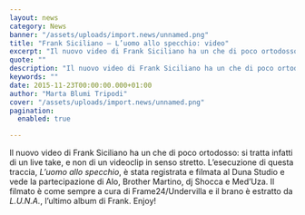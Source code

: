 ```yaml
---
layout: news
category: News
banner: "/assets/uploads/import.news/unnamed.png"
title: "Frank Siciliano – L’uomo allo specchio: video"
excerpt: "Il nuovo video di Frank Siciliano ha un che di poco ortodosso: si tratta infatti di un live take, e non di un videoclip in senso stretto. L’esecuzione di questa traccia, L’uomo allo specchio, è stata registrata e filmata al Duna Studio e vede la partecipazione di Alo, Brother Martino, dj Shocca e Med’Uza. Il [&hellip"
quote: ""
description: "Il nuovo video di Frank Siciliano ha un che di poco ortodosso: si tratta infatti di un live take, e non di un videoclip in senso stretto. L’esecuzione di questa traccia, L’uomo allo specchio, è stata registrata e filmata al Duna Studio e vede la partecipazione di Alo, Brother Martino, dj Shocca e Med’Uza. Il [&hellip"
keywords: ""
date: 2015-11-23T00:00:00.000+01:00
author: "Marta Blumi Tripodi"
cover: "/assets/uploads/import.news/unnamed.png"
pagination:
  enabled: true

---
```


Il nuovo video di Frank Siciliano ha un che di poco ortodosso: si tratta infatti di un live take, e non di un videoclip in senso stretto. L’esecuzione di questa traccia, _L’uomo allo specchio_, è stata registrata e filmata al Duna Studio e vede la partecipazione di Alo, Brother Martino, dj Shocca e Med’Uza. Il filmato è come sempre a cura di Frame24/Undervilla e il brano è estratto da _L.U.N.A._, l’ultimo album di Frank. Enjoy!